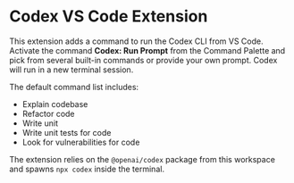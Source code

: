 # Codex VS Code Extension

This extension adds a command to run the Codex CLI from VS Code. Activate the command **Codex: Run Prompt** from the Command Palette and pick from several built-in commands or provide your own prompt. Codex will run in a new terminal session.

The default command list includes:

- Explain codebase
- Refactor code
- Write unit
- Write unit tests for code
- Look for vulnerabilities for code

The extension relies on the `@openai/codex` package from this workspace and spawns `npx codex` inside the terminal.
